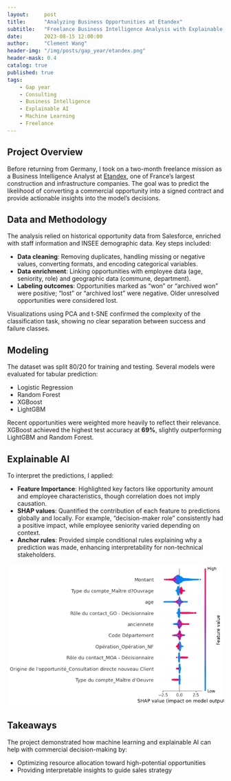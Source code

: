 ```yaml
---
layout:     post
title:      "Analyzing Business Opportunities at Etandex"
subtitle:   "Freelance Business Intelligence Analysis with Explainable AI for Commercial Opportunity Prediction"
date:       2023-08-15 12:00:00
author:     "Clement Wang"
header-img: "/img/posts/gap_year/etandex.png"
header-mask: 0.4
catalog: true
published: true
tags:
    - Gap year
    - Consulting
    - Business Intelligence
    - Explainable AI
    - Machine Learning
    - Freelance
---
```


## Project Overview

Before returning from Germany, I took on a two-month freelance mission as a Business Intelligence Analyst at [Etandex](https://www.etandex.fr/), one of France’s largest construction and infrastructure companies. The goal was to predict the likelihood of converting a commercial opportunity into a signed contract and provide actionable insights into the model’s decisions.

## Data and Methodology

The analysis relied on historical opportunity data from Salesforce, enriched with staff information and INSEE demographic data. Key steps included:

- **Data cleaning**: Removing duplicates, handling missing or negative values, converting formats, and encoding categorical variables.
- **Data enrichment**: Linking opportunities with employee data (age, seniority, role) and geographic data (commune, department).  
- **Labeling outcomes**: Opportunities marked as “won” or “archived won” were positive; “lost” or “archived lost” were negative. Older unresolved opportunities were considered lost.

Visualizations using PCA and t-SNE confirmed the complexity of the classification task, showing no clear separation between success and failure classes.

## Modeling

The dataset was split 80/20 for training and testing. Several models were evaluated for tabular prediction:  

- Logistic Regression  
- Random Forest  
- XGBoost  
- LightGBM  

Recent opportunities were weighted more heavily to reflect their relevance. XGBoost achieved the highest test accuracy at **69%**, slightly outperforming LightGBM and Random Forest.  

## Explainable AI

To interpret the predictions, I applied:  

- **Feature Importance**: Highlighted key factors like opportunity amount and employee characteristics, though correlation does not imply causation.  
- **SHAP values**: Quantified the contribution of each feature to predictions globally and locally. For example, “decision-maker role” consistently had a positive impact, while employee seniority varied depending on context.  
- **Anchor rules**: Provided simple conditional rules explaining why a prediction was made, enhancing interpretability for non-technical stakeholders.  

![Shap](/img_compressed/posts/gap_year/shap.png)

## Takeaways

The project demonstrated how machine learning and explainable AI can help with commercial decision-making by:  

- Optimizing resource allocation toward high-potential opportunities  
- Providing interpretable insights to guide sales strategy

